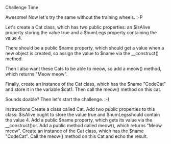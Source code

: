 Challenge Time

Awesome! Now let's try the same without the training wheels. :-P

Let's create a Cat class, which has two public properties: an $isAlive property storing the value true and a $numLegs property containing the value 4.

There should be a public $name property, which should get a value when a new object is created, so assign the value to $name via the __construct() method.

Then I also want these Cats to be able to meow, so add a meow() method, which returns "Meow meow".

Finally, create an instance of the Cat class, which has the $name "CodeCat" and store it in the variable $cat1. Then call the meow() method on this cat.

Sounds doable? Then let's start the challenge. :-)

Instructions
Create a class called Cat.
Add two public properties to this class: $isAlive ought to store the value true and $numLegsshould contain the value 4.
Add a public $name property, which gets its value via the __construct()or.
Add a public method called meow(), which returns "Meow meow".
Create an instance of the Cat class, which has the $name "CodeCat".
Call the meow() method on this Cat and echo the result.
